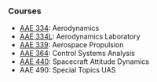 ### Courses

- [AAE 334](https://engineering.purdue.edu/AAE/academics/course-descriptions/AAE334.html): Aerodynamics
- [AAE 334L](https://engineering.purdue.edu/AAE/academics/course-descriptions/AAE334L): Aerodynamics Laboratory
- [AAE 339](https://engineering.purdue.edu/AAE/academics/course-descriptions/AAE339.html): Aerospace Propulsion
- [AAE 364](https://engineering.purdue.edu/AAE/academics/course-descriptions/AAE364.html): Control Systems Analysis
- [AAE 440](https://engineering.purdue.edu/AAE/academics/course-descriptions/AAE440.html): Spacecraft Attitude Dynamics
- AAE 490: Special Topics UAS

